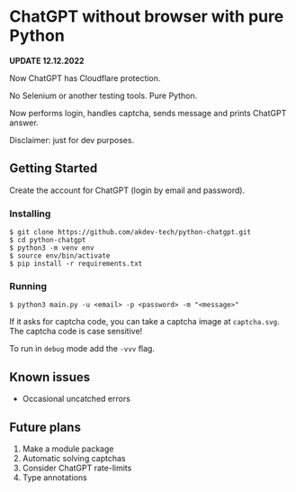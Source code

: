 # ChatGPT without browser with pure Python

**UPDATE 12.12.2022**

Now ChatGPT has Cloudflare protection.

No Selenium or another testing tools. Pure Python.

Now performs login, handles captcha, sends message and prints ChatGPT answer.

Disclaimer: just for dev purposes.

## Getting Started

Create the account for ChatGPT (login by email and password).

### Installing

```
$ git clone https://github.com/akdev-tech/python-chatgpt.git
$ cd python-chatgpt
$ python3 -m venv env
$ source env/bin/activate
$ pip install -r requirements.txt
```


### Running

```
$ python3 main.py -u <email> -p <password> -m "<message>"
```

If it asks for captcha code, you can take a captcha image at `captcha.svg`. The captcha code is case sensitive!

To run in `debug` mode add the `-vvv` flag.

## Known issues

* Occasional uncatched errors


## Future plans

1. Make a module package
2. Automatic solving captchas
3. Consider ChatGPT rate-limits 
4. Type annotations
